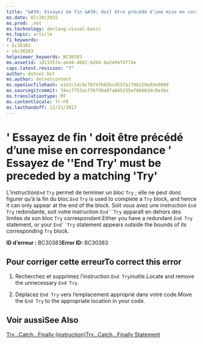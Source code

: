 ```yaml
---
title: "&#39; Essayez de fin &#39; doit être précédé d’une mise en correspondance &#39; Essayez de &#39;"
ms.date: 07/20/2015
ms.prod: .net
ms.technology: devlang-visual-basic
ms.topic: article
f1_keywords:
- bc30383
- vbc30383
helpviewer_keywords: BC30383
ms.assetid: 1d13357a-ab44-4082-b204-6e2e94f4774e
caps.latest.revision: "7"
author: dotnet-bot
ms.author: dotnetcontent
ms.openlocfilehash: e3d2c14c0cf079f665bcd557a1796329e03e9909
ms.sourcegitcommit: 34ec7753acf76f90a0fa845235ef06663dc9e36e
ms.translationtype: MT
ms.contentlocale: fr-FR
ms.lasthandoff: 12/21/2017
---
```

# <a name="39end-try39-must-be-preceded-by-a-matching-39try39"></a><span data-ttu-id="ac762-102">&#39; Essayez de fin &#39; doit être précédé d’une mise en correspondance &#39; Essayez de &#39;</span><span class="sxs-lookup"><span data-stu-id="ac762-102">&#39;End Try&#39; must be preceded by a matching &#39;Try&#39;</span></span>
<span data-ttu-id="ac762-103">L’instruction`End` `Try` permet de terminer un bloc `Try` ; elle ne peut donc figurer qu’à la fin du bloc.</span><span class="sxs-lookup"><span data-stu-id="ac762-103">`End` `Try` is used to complete a `Try` block, and hence it can only appear at the end of the block.</span></span> <span data-ttu-id="ac762-104">Soit vous avez une instruction `End Try` redondante, soit votre instruction `End``Try` apparaît en dehors des limites de son bloc `Try` correspondant.</span><span class="sxs-lookup"><span data-stu-id="ac762-104">Either you have a redundant `End Try` statement, or your `End``Try` statement appears outside the bounds of its corresponding `Try` block.</span></span>  
  
 <span data-ttu-id="ac762-105">**ID d’erreur :** BC30383</span><span class="sxs-lookup"><span data-stu-id="ac762-105">**Error ID:** BC30383</span></span>  
  
## <a name="to-correct-this-error"></a><span data-ttu-id="ac762-106">Pour corriger cette erreur</span><span class="sxs-lookup"><span data-stu-id="ac762-106">To correct this error</span></span>  
  
1.  <span data-ttu-id="ac762-107">Recherchez et supprimez l’instruction `End Try`inutile.</span><span class="sxs-lookup"><span data-stu-id="ac762-107">Locate and remove the unnecessary `End Try`.</span></span>  
  
2.  <span data-ttu-id="ac762-108">Déplacez `End Try` vers l’emplacement approprié dans votre code.</span><span class="sxs-lookup"><span data-stu-id="ac762-108">Move the `End Try` to the appropriate location in your code.</span></span>  
  
## <a name="see-also"></a><span data-ttu-id="ac762-109">Voir aussi</span><span class="sxs-lookup"><span data-stu-id="ac762-109">See Also</span></span>  
 [<span data-ttu-id="ac762-110">Try...Catch...Finally (instruction)</span><span class="sxs-lookup"><span data-stu-id="ac762-110">Try...Catch...Finally Statement</span></span>](../../visual-basic/language-reference/statements/try-catch-finally-statement.md)  
 
